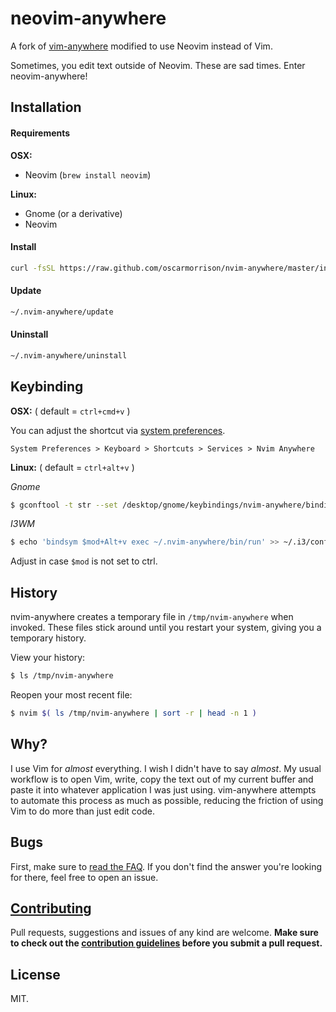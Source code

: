 # neovim-anywhere

A fork of [vim-anywhere](https://github.com/cknadler/vim-anywhere) modified to use Neovim instead of Vim.

Sometimes, you edit text outside of Neovim. These are sad times. Enter neovim-anywhere!

## Installation

#### Requirements

**OSX:**
* Neovim (`brew install neovim`)

**Linux:**
* Gnome (or a derivative)
* Neovim

#### Install

```bash
curl -fsSL https://raw.github.com/oscarmorrison/nvim-anywhere/master/install | bash
```

#### Update

```bash
~/.nvim-anywhere/update
```

#### Uninstall

```bash
~/.nvim-anywhere/uninstall
```

## Keybinding

__OSX:__ ( default = `ctrl+cmd+v` )

You can adjust the shortcut via [system preferences](assets/shortcut.png).

```
System Preferences > Keyboard > Shortcuts > Services > Nvim Anywhere
```

__Linux:__ ( default = `ctrl+alt+v` )

*Gnome*
```bash
$ gconftool -t str --set /desktop/gnome/keybindings/nvim-anywhere/binding <custom binding>
```

*I3WM*

```bash
$ echo 'bindsym $mod+Alt+v exec ~/.nvim-anywhere/bin/run' >> ~/.i3/config # remember to reload your config after
```
Adjust in case `$mod` is not set to ctrl.

## History

nvim-anywhere creates a temporary file in `/tmp/nvim-anywhere` when invoked. These
files stick around until you restart your system, giving you a temporary
history.

View your history:

```bash
$ ls /tmp/nvim-anywhere
```

Reopen your most recent file:

```bash
$ nvim $( ls /tmp/nvim-anywhere | sort -r | head -n 1 )
```

## Why?

I use Vim for _almost_ everything. I wish I didn't have to say _almost_. My
usual workflow is to open Vim, write, copy the text out of my current buffer
and paste it into whatever application I was just using. vim-anywhere attempts
to automate this process as much as possible, reducing the friction of using
Vim to do more than just edit code.

## Bugs

First, make sure to [read the FAQ](FAQ.md). If you don't find the answer you're
looking for there, feel free to open an issue.

## [Contributing](CONTRIBUTING.md)

Pull requests, suggestions and issues of any kind are welcome. **Make sure
to check out the [contribution guidelines](CONTRIBUTING.md) before you submit a
pull request.**

## License

MIT.
